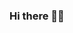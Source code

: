 ### Hi there 👋🏼


<!--
**trnle/trnle** is a ✨ _special_ ✨ repository because its `README.md` (this file) appears on your GitHub profile.

##### Check out this Express team project I worked on recently!
<a href="https://github.com/Hieu-Ma/ggplays/">
  <img align="center" src="https://github-readme-stats.vercel.app/api/pin/?username=Hieu-Ma&theme=nord&repo=ggplays"/>
</a>
Here are some ideas to get you started:

- 🔭 I’m currently working on ...
- 🌱 I’m currently learning ...
- 👯 I’m looking to collaborate on ...
- 🤔 I’m looking for help with ...
- 💬 Ask me about ...
- 📫 How to reach me: ...
- 😄 Pronouns: ...
- ⚡ Fun fact: ...
-->
